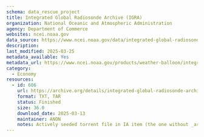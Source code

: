 ```yaml
---
schema: data_rescue_project 
title: Integrated Global Radiosonde Archive (IGRA)
organization: National Oceanic and Atmospheric Administration
agency: Department of Commerce
websites: ncei.noaa.gov
data_source: https://www.ncei.noaa.gov/data/integrated-global-radiosonde-archive/
description: 
last_modified: 2025-03-25
metadata_available: Yes
metadata_url: https://www.ncei.noaa.gov/products/weather-balloon/integrated-global-radiosonde-archive
category:
  - Economy
resources:
  - id: 606
    url: https://archive.org/details/integrated-global-radiosonde-archive
    format: TXT, TAR
    status: Finished
    size: 36.0
    download_date: 2025-03-13
    maintainer: ANON
    notes: Actively seeded torrent file in IA item (the one without _archive).  Direct file upload in process.Additional torrent location https//academictorrents.com/details/0b77070e48703a4bc86327a8c5523e3a41b33b70
---
```

